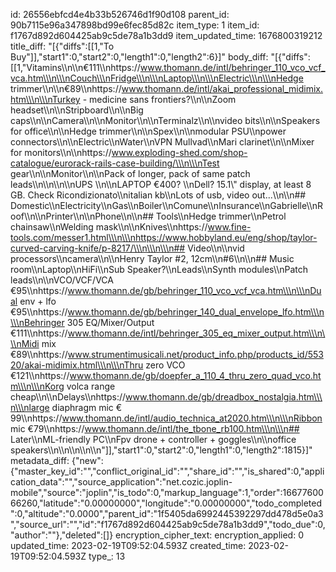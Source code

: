 id: 26556ebfcd4e4b33b526746d1f90d108
parent_id: 90b7115e96a347898bd99e6fec85d82c
item_type: 1
item_id: f1767d892d604425ab9c5de78a1b3dd9
item_updated_time: 1676800319212
title_diff: "[{\"diffs\":[[1,\"To Buy\"]],\"start1\":0,\"start2\":0,\"length1\":0,\"length2\":6}]"
body_diff: "[{\"diffs\":[[1,\"Vitamins\\\n\\\n€111\\\nhttps://www.thomann.de/intl/behringer_110_vco_vcf_vca.htm\\\n\\\nCouch\\\nFridge\\\n\\\nLaptop\\\n\\\nElectric\\\n\\\nHedge trimmer\\\n\\\n€89\\\nhttps://www.thomann.de/intl/akai_professional_midimix.htm\\\n\\\nTurkey - medicine sans frontiers?\\\n\\\nZoom headset\\\n\\\nStripboard\\\n\\\nBig caps\\\n\\\nCamera\\\n\\\nMonitor\\\n\\\nTerminalz\\\n\\\nvideo bits\\\n\\\nSpeakers for office\\\n\\\nHedge trimmer\\\n\\\nSpex\\\n\\\nmodular PSU\\\npower connectors\\\n\\\nElectric\\\nWater\\\nVPN Mullvad\\\nMari clarinet\\\n\\\nMixer for monitors\\\n\\\nhttps://www.exploding-shed.com/shop-catalogue/eurorack-rails-case-building/\\\n\\\nTest gear\\\n\\\nMonitor\\\n\\\nPack of longer, pack of same patch leads\\\n\\\n\\\n\\\nUPS \\\n\\\nLAPTOP €400? \\\nDell? 15.1\\\" display, at least 8 GB. Check Ricondizionato\\\nitalian kb\\\nLots of usb, video out...\\\n\\\n## Domestic\\\nElectricity\\\nGas\\\nBoiler\\\nComune\\\nInsurance\\\nGabrielle\\\nRoof\\\n\\\nPrinter\\\n\\\nPhone\\\n\\\n## Tools\\\nHedge trimmer\\\nPetrol chainsaw\\\nWelding mask\\\n\\\nKnives\\\nhttps://www.fine-tools.com/messer1.html\\\n\\\nhttps://www.hobbyland.eu/eng/shop/taylor-curved-carving-knife/p-8217/\\\n\\\n\\\n## Video\\\n\\\nvid processors\\\ncamera\\\n\\\nHenry Taylor #2, 12cm\\\n#6\\\n\\\n## Music room\\\nLaptop\\\nHiFi\\\nSub Speaker?\\\nLeads\\\nSynth modules\\\nPatch leads\\\n\\\nVCO/VCF/VCA €95\\\nhttps://www.thomann.de/gb/behringer_110_vco_vcf_vca.htm\\\n\\\nDual env + lfo €95\\\nhttps://www.thomann.de/gb/behringer_140_dual_envelope_lfo.htm\\\n\\\nBehringer 305 EQ/Mixer/Output €111\\\nhttps://www.thomann.de/intl/behringer_305_eq_mixer_output.htm\\\n\\\nMidi mix €89\\\nhttps://www.strumentimusicali.net/product_info.php/products_id/55320/akai-midimix.html\\\n\\\nThru zero VCO €121\\\nhttps://www.thomann.de/gb/doepfer_a_110_4_thru_zero_quad_vco.htm\\\n\\\nKorg volca range cheap\\\n\\\nDelays\\\nhttps://www.thomann.de/gb/dreadbox_nostalgia.htm\\\n\\\nlarge diaphragm mic € 99\\\nhttps://www.thomann.de/intl/audio_technica_at2020.htm\\\n\\\nRibbon mic €79\\\nhttps://www.thomann.de/intl/the_tbone_rb100.htm\\\n\\\n## Later\\\nML-friendly PC\\\nFpv drone + controller + goggles\\\n\\\noffice speakers\\\n\\\n\\\n\\\n\\\n\"]],\"start1\":0,\"start2\":0,\"length1\":0,\"length2\":1815}]"
metadata_diff: {"new":{"master_key_id":"","conflict_original_id":"","share_id":"","is_shared":0,"application_data":"","source_application":"net.cozic.joplin-mobile","source":"joplin","is_todo":0,"markup_language":1,"order":1667760066260,"latitude":"0.00000000","longitude":"0.00000000","todo_completed":0,"altitude":"0.0000","parent_id":"1f5405da6992445392297dd478d5e0a3","source_url":"","id":"f1767d892d604425ab9c5de78a1b3dd9","todo_due":0,"author":""},"deleted":[]}
encryption_cipher_text: 
encryption_applied: 0
updated_time: 2023-02-19T09:52:04.593Z
created_time: 2023-02-19T09:52:04.593Z
type_: 13